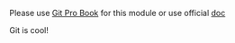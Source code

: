 
Please use [Git Pro Book](https://git-scm.com/book/ru/v2/) for this module
or use official [doc](https://git-scm.com/doc)

Git is cool!
